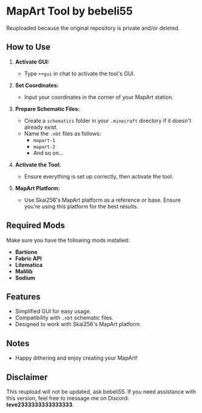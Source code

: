 # MapArt Tool by bebeli55

Reuploaded because the original repository is private and/or deleted.

## How to Use

1. **Activate GUI:**
   - Type `++gui` in chat to activate the tool's GUI.

2. **Set Coordinates:**
   - Input your coordinates in the corner of your MapArt station.

3. **Prepare Schematic Files:**
   - Create a `schematics` folder in your `.minecraft` directory if it doesn't already exist.
   - Name the `.nbt` files as follows:
     - `mapart-1`
     - `mapart-2`
     - And so on...

4. **Activate the Tool:**
   - Ensure everything is set up correctly, then activate the tool.

5. **MapArt Platform:**
   - Use Skai256's MapArt platform as a reference or base. Ensure you're using this platform for the best results.

## Required Mods
Make sure you have the following mods installed:
- **Bartione**
- **Fabric API**
- **Litematica**
- **Malilib**
- **Sodium**

## Features
- Simplified GUI for easy usage.
- Compatibility with `.nbt` schematic files.
- Designed to work with Skai256's MapArt platform.

## Notes
- Happy dithering and enjoy creating your MapArt!

## Disclaimer
This reupload will not be updated, ask bebeli55.
If you need assistance with this version, feel free to message me on Discord: **teve2333333333333333**.
